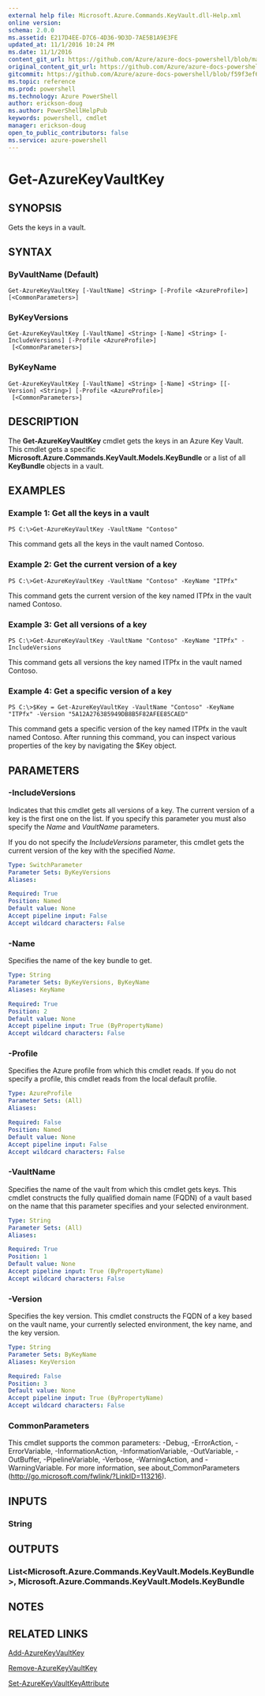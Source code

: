 ```yaml
---
external help file: Microsoft.Azure.Commands.KeyVault.dll-Help.xml
online version: 
schema: 2.0.0
ms.assetid: E217D4EE-D7C6-4D36-9D3D-7AE5B1A9E3FE
updated_at: 11/1/2016 10:24 PM
ms.date: 11/1/2016
content_git_url: https://github.com/Azure/azure-docs-powershell/blob/master/azureps-cmdlets-docs/ResourceManager/AzureRM.KeyVault/v0.9.8/Get-AzureKeyVaultKey.md
original_content_git_url: https://github.com/Azure/azure-docs-powershell/blob/master/azureps-cmdlets-docs/ResourceManager/AzureRM.KeyVault/v0.9.8/Get-AzureKeyVaultKey.md
gitcommit: https://github.com/Azure/azure-docs-powershell/blob/f59f3ef60bc592383812213e69fd77ba950759ed/azureps-cmdlets-docs/ResourceManager/AzureRM.KeyVault/v0.9.8/Get-AzureKeyVaultKey.md
ms.topic: reference
ms.prod: powershell
ms.technology: Azure PowerShell
author: erickson-doug
ms.author: PowerShellHelpPub
keywords: powershell, cmdlet
manager: erickson-doug
open_to_public_contributors: false
ms.service: azure-powershell
---
```


# Get-AzureKeyVaultKey

## SYNOPSIS
Gets the keys in a vault.

## SYNTAX

### ByVaultName (Default)
```
Get-AzureKeyVaultKey [-VaultName] <String> [-Profile <AzureProfile>] [<CommonParameters>]
```

### ByKeyVersions
```
Get-AzureKeyVaultKey [-VaultName] <String> [-Name] <String> [-IncludeVersions] [-Profile <AzureProfile>]
 [<CommonParameters>]
```

### ByKeyName
```
Get-AzureKeyVaultKey [-VaultName] <String> [-Name] <String> [[-Version] <String>] [-Profile <AzureProfile>]
 [<CommonParameters>]
```

## DESCRIPTION
The **Get-AzureKeyVaultKey** cmdlet gets the keys in an Azure Key Vault.
This cmdlet gets a specific **Microsoft.Azure.Commands.KeyVault.Models.KeyBundle** or a list of all **KeyBundle** objects in a vault.

## EXAMPLES

### Example 1: Get all the keys in a vault
```
PS C:\>Get-AzureKeyVaultKey -VaultName "Contoso"
```

This command gets all the keys in the vault named Contoso.

### Example 2: Get the current version of a key
```
PS C:\>Get-AzureKeyVaultKey -VaultName "Contoso" -KeyName "ITPfx"
```

This command gets the current version of the key named ITPfx in the vault named Contoso.

### Example 3: Get all versions of a key
```
PS C:\>Get-AzureKeyVaultKey -VaultName "Contoso" -KeyName "ITPfx" -IncludeVersions
```

This command gets all versions the key named ITPfx in the vault named Contoso.

### Example 4: Get a specific version of a key
```
PS C:\>$Key = Get-AzureKeyVaultKey -VaultName "Contoso" -KeyName "ITPfx" -Version "5A12A276385949DB8B5F82AFEE85CAED"
```

This command gets a specific version of the key named ITPfx in the vault named Contoso.
After running this command, you can inspect various properties of the key by navigating the $Key object.

## PARAMETERS

### -IncludeVersions
Indicates that this cmdlet gets all versions of a key.
The current version of a key is the first one on the list.
If you specify this parameter you must also specify the *Name* and *VaultName* parameters.

If you do not specify the *IncludeVersions* parameter, this cmdlet gets the current version of the key with the specified *Name*.

```yaml
Type: SwitchParameter
Parameter Sets: ByKeyVersions
Aliases: 

Required: True
Position: Named
Default value: None
Accept pipeline input: False
Accept wildcard characters: False
```

### -Name
Specifies the name of the key bundle to get.

```yaml
Type: String
Parameter Sets: ByKeyVersions, ByKeyName
Aliases: KeyName

Required: True
Position: 2
Default value: None
Accept pipeline input: True (ByPropertyName)
Accept wildcard characters: False
```

### -Profile
Specifies the Azure profile from which this cmdlet reads.
If you do not specify a profile, this cmdlet reads from the local default profile.

```yaml
Type: AzureProfile
Parameter Sets: (All)
Aliases: 

Required: False
Position: Named
Default value: None
Accept pipeline input: False
Accept wildcard characters: False
```

### -VaultName
Specifies the name of the vault from which this cmdlet gets keys.
This cmdlet constructs the fully qualified domain name (FQDN) of a vault based on the name that this parameter specifies and your selected environment.

```yaml
Type: String
Parameter Sets: (All)
Aliases: 

Required: True
Position: 1
Default value: None
Accept pipeline input: True (ByPropertyName)
Accept wildcard characters: False
```

### -Version
Specifies the key version.
This cmdlet constructs the FQDN of a key based on the vault name, your currently selected environment, the key name, and the key version.

```yaml
Type: String
Parameter Sets: ByKeyName
Aliases: KeyVersion

Required: False
Position: 3
Default value: None
Accept pipeline input: True (ByPropertyName)
Accept wildcard characters: False
```

### CommonParameters
This cmdlet supports the common parameters: -Debug, -ErrorAction, -ErrorVariable, -InformationAction, -InformationVariable, -OutVariable, -OutBuffer, -PipelineVariable, -Verbose, -WarningAction, and -WarningVariable. For more information, see about_CommonParameters (http://go.microsoft.com/fwlink/?LinkID=113216).

## INPUTS

### String

## OUTPUTS

### List<Microsoft.Azure.Commands.KeyVault.Models.KeyBundle>, Microsoft.Azure.Commands.KeyVault.Models.KeyBundle

## NOTES

## RELATED LINKS

[Add-AzureKeyVaultKey](xref:ResourceManager/AzureRM.KeyVault/v0.9.8/Add-AzureKeyVaultKey.md)

[Remove-AzureKeyVaultKey](xref:ResourceManager/AzureRM.KeyVault/v0.9.8/Remove-AzureKeyVaultKey.md)

[Set-AzureKeyVaultKeyAttribute](xref:ResourceManager/AzureRM.KeyVault/v0.9.8/Set-AzureKeyVaultKeyAttribute.md)


